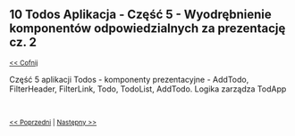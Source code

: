 ## 10 Todos Aplikacja - Część 5 -  Wyodrębnienie komponentów odpowiedzialnych za prezentację cz. 2
<sub>[<< Cofnij](https://github.com/donatuss/Redux-Start-Egghead/blob/master/README.md)</sub><br/>

Część 5 aplikacji Todos - komponenty prezentacyjne - AddTodo, FilterHeader, FilterLink, Todo, TodoList, AddTodo. Logika zarządza TodApp 

 <br/>
 
 <sub>[<< Poprzedni](https://github.com/donatuss/Redux-Start-Egghead/blob/master/08-todoapp-filtering-todos/README.md)
  | [Następny >>](https://github.com/donatuss/Redux-Start-Egghead/blob/master/08-todoapp-filtering-todos/README.md)
 </sub>